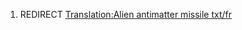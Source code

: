 1.  REDIRECT [Translation:Alien antimatter missile
    txt/fr](Translation:Alien_antimatter_missile_txt/fr "wikilink")